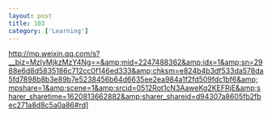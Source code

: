 ```yaml
---
layout: post
title: 103
category: ['Learning']
---
```


http://mp.weixin.qq.com/s?__biz=MzIyMjkzMzY4Ng==&amp;mid=2247488362&amp;idx=1&amp;sn=2988e6d8d5835186c712cc0f146ed333&amp;chksm=e824b4b3df533da578da5fd7898b8b3e89b7e5238456b64d6635ee2ea984a1f2fd509fdc1bf6&amp;mpshare=1&amp;scene=1&amp;srcid=0512Rot1cN3AaweKg2KEFRjE&amp;sharer_sharetime=1620813662882&amp;sharer_shareid=d94307a8605fb2fbec271a8d8c5a0a86#rd]


